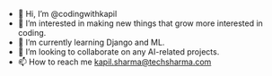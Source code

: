 - 👋 Hi, I’m @codingwithkapil
- 👀 I’m interested in making new things that grow more interested in coding. 
- 🌱 I’m currently learning Django and ML.
- 💞️ I’m looking to collaborate on any AI-related projects.
- 📫 How to reach me kapil.sharma@techsharma.com

<!---
kapilsharma7/kapilsharma7 is a ✨ special ✨ repository because its `README.md` (this file) appears on your GitHub profile.
You can click the Preview link to take a look at your changes.
--->
